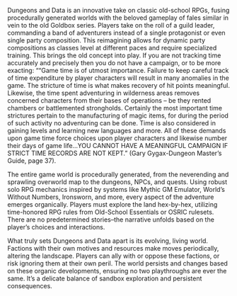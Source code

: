 Dungeons and Data is an innovative take on classic old-school RPGs, fusing procedurally generated worlds with the beloved gameplay of fales similar in vein to the old Goldbox series. Players take on the roll of a guild leader, commanding a band of adventurers instead of a single protagonist or even single party composition. This reimagining allows for dynamic party compositions as classes level at different paces and require specialized training. This brings the old concept into play. If you are not tracking time accurately and precisely then you do not have a campaign, or to be more exacting: ““Game time is of utmost importance. Failure to keep careful track of time expenditure by player characters will result in many anomalies in the game. The stricture of time is what makes recovery of hit points meaningful. Likewise, the time spent adventuring in wilderness areas removes concerned characters from their bases of operations – be they rented chambers or battlemented strongholds. Certainly the most important time strictures pertain to the manufacturing of magic items, for during the period of such activity no adventuring can be done. Time is also considered in gaining levels and learning new languages and more. All of these demands upon game time force choices upon player characters and likewise number their days of game life…YOU CANNOT HAVE A MEANINGFUL CAMPAIGN IF STRICT TIME RECORDS ARE NOT KEPT.” (Gary Gygax-Dungeon Master’s Guide, page 37).

The entire game world is procedurally generated, from the neverending and sprawling overworld map to the dungeons, NPCs, and quests. Using robust solo RPG mechanics inspired by systems like Mythic GM Emulator, World’s Without Numbers, Ironsworn, and more, every aspect of the adventure emerges organically. Players must explore the land hex-by-hex, utilizing time-honored RPG rules from Old-School Essentials or OSRIC rulesets. There are no predetermined stories–the narrative unfolds based on the player’s choices and interactions.

What truly sets Dungeons and Data apart is its evolving, living world. Factions with their own motives and resources make moves periodically, altering the landscape. Players can ally with or oppose these factions, or risk ignoring them at their own peril. The world persists and changes based on these organic developments, ensuring no two playthroughs are ever the same. It’s a delicate balance of sandbox exploration and persistent consequences.
